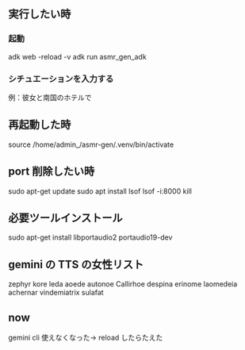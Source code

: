 ## 実行したい時
### 起動
adk web -reload -v
adk run asmr_gen_adk

### シチュエーションを入力する
例：彼女と南国のホテルで


## 再起動した時
source /home/admin_/asmr-gen/.venv/bin/activate

## port 削除したい時
sudo apt-get update
sudo apt install lsof
lsof -i:8000
kill <port number>

## 必要ツールインストール
sudo apt-get install libportaudio2 portaudio19-dev

## gemini の TTS の女性リスト
zephyr
kore
leda
aoede
autonoe
Callirhoe
despina
erinome
laomedeia
achernar
vindemiatrix
sulafat

## now
gemini cli 使えなくなった→ reload したらたえた